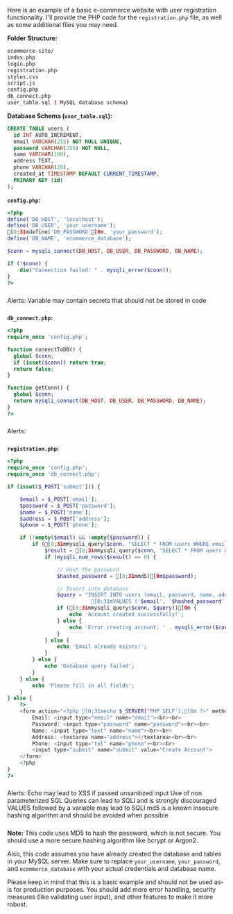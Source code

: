 


Here is an example of a basic e-commerce website with user registration functionality. I'll provide the PHP code for the `registration.php` file, as well as some additional files you may need.

**Folder Structure:**
```bash
ecommerce-site/
index.php
login.php
registration.php
styles.css
script.js
config.php
db_connect.php
user_table.sql ( MySQL database schema)
```

**Database Schema (`user_table.sql`):**
```sql
CREATE TABLE users (
  id INT AUTO_INCREMENT,
  email VARCHAR(255) NOT NULL UNIQUE,
  password VARCHAR(255) NOT NULL,
  name VARCHAR(100),
  address TEXT,
  phone VARCHAR(20),
  created_at TIMESTAMP DEFAULT CURRENT_TIMESTAMP,
  PRIMARY KEY (id)
);
```

**`config.php`:**
```php
<?php
define('DB_HOST', 'localhost');
define('DB_USER', 'your_username');
[0;31mdefine('DB_PASSWORD'[0m, 'your_password');
define('DB_NAME', 'ecommerce_database');

$conn = mysqli_connect(DB_HOST, DB_USER, DB_PASSWORD, DB_NAME);

if (!$conn) {
    die("Connection failed: " . mysqli_error($conn));
}
?>
```
#####
Alerts:
Variable may contain secrets that should not be stored in code
#####

**`db_connect.php`:**
```php
<?php
require_once 'config.php';

function connectToDB() {
  global $conn;
  if (isset($conn)) return true;
  return false;
}

function getConn() {
  global $conn;
  return mysqli_connect(DB_HOST, DB_USER, DB_PASSWORD, DB_NAME);
}
?>
```
#####
Alerts:
#####

**`registration.php`:**
```php
<?php
require_once 'config.php';
require_once 'db_connect.php';

if (isset($_POST['submit'])) {

    $email = $_POST['email'];
    $password = $_POST['password'];
    $name = $_POST['name'];
    $address = $_POST['address'];
    $phone = $_POST['phone'];

    if (!empty($email) && !empty($password)) {
        if ([0;31mmysqli_query($conn, "SELECT * FROM users WHERE email='$email'"))[0m {
            $result = [0;31mmysqli_query($conn, "SELECT * FROM users WHERE email='$email'")[0m;
            if (mysqli_num_rows($result) == 0) {

                // Hash the password
                $hashed_password = [0;31mmd5([0m$password);

                // Insert into database
                $query = "INSERT INTO users (email, password, name, address, phone)
                           [0;31mVALUES ('$email', '$hashed_password', '$name', '$address', '$phone')[0m";
                if ([0;31mmysqli_query($conn, $query))[0m {
                    echo 'Account created successfully!';
                } else {
                    echo 'Error creating account: ' . mysqli_error($conn);
                }
            } else {
                echo 'Email already exists!';
            }
        } else {
            echo 'Database query failed';
        }
    } else {
        echo 'Please fill in all fields';
    }
} else {
    ?>
    <form action="<?php [0;31mecho $_SERVER['PHP_SELF'];[0m ?>" method="post">
        Email: <input type="email" name="email"><br><br>
        Password: <input type="password" name="password"><br><br>
        Name: <input type="text" name="name"><br><br>
        Address: <textarea name="address"></textarea><br><br>
        Phone: <input type="tel" name="phone"><br><br>
        <input type="submit" name="submit" value="Create Account">
    </form>
    <?php
}
?>
```
#####
Alerts:
Echo may lead to XSS if passed unsanitized input
Use of non parameterized SQL Queries can lead to SQLI and is strongly discouraged
VALUES followed by a variable may lead to SQLI
md5 is a known insecure hashing algorithm and should be avoided when possible
#####

**Note:** This code uses MD5 to hash the password, which is not secure. You should use a more secure hashing algorithm like bcrypt or Argon2.

Also, this code assumes you have already created the database and tables in your MySQL server. Make sure to replace `your_username`, `your_password`, and `ecommerce_database` with your actual credentials and database name.

Please keep in mind that this is a basic example and should not be used as-is for production purposes. You should add more error handling, security measures (like validating user input), and other features to make it more robust.


